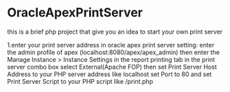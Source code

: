 # OracleApexPrintServer
this is a brief php project that give you an idea to start your own print server

1.enter your print server address in oracle apex print server setting:
enter the admin profile of apex (localhost:8080/apex/apex_admin)
then enter the Manage Instance >  Instance Settings 
in the report printing tab in the print server combo box select External(Apache FOP)
then set Print Server Host Address to your PHP server address like localhost
set Port to 80 and set Print Server Script to your PHP script like /print.php
